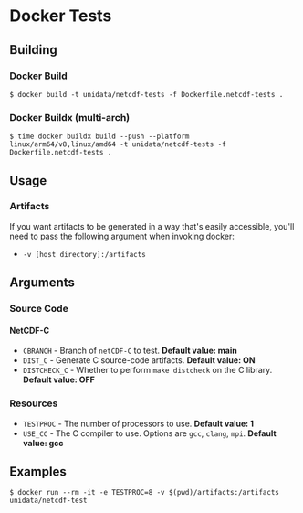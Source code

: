 # Docker Tests

## Building

### Docker Build

    $ docker build -t unidata/netcdf-tests -f Dockerfile.netcdf-tests .

### Docker Buildx (multi-arch)

    $ time docker buildx build --push --platform linux/arm64/v8,linux/amd64 -t unidata/netcdf-tests -f Dockerfile.netcdf-tests .
## Usage

### Artifacts

If you want artifacts to be generated in a way that's easily accessible, you'll need to pass the following argument when invoking docker:

*  `-v [host directory]:/artifacts`

## Arguments

### Source Code

#### NetCDF-C

* `CBRANCH` - Branch of `netCDF-C` to test. **Default value: main**
* `DIST_C` - Generate C source-code artifacts. **Default value: ON**
* `DISTCHECK_C` - Whether to perform `make distcheck` on the C library.  **Default value: OFF**

### Resources

* `TESTPROC` - The number of processors to use. **Default value: 1**
* `USE_CC` - The C compiler to use.  Options are `gcc`, `clang`, `mpi`.  **Default value: gcc**


## Examples

    $ docker run --rm -it -e TESTPROC=8 -v $(pwd)/artifacts:/artifacts unidata/netcdf-test 